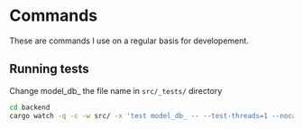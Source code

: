 # Commands

These are commands I use on a regular basis for developement.

## Running tests

Change model_db_ the file name in `src/_tests/` directory

```bash
cd backend
cargo watch -q -c -w src/ -x 'test model_db_ -- --test-threads=1 --nocapture'
```
